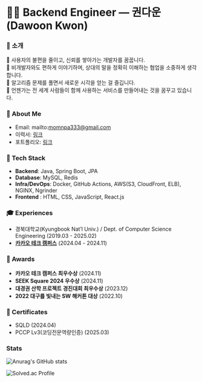 # 🙋🏻 Backend Engineer — 권다운 (Dawoon Kwon)

### 👋 소개
🌝 사용자의 불편을 줄이고, 신뢰를 쌓아가는 개발자를 꿈꿉니다.
<br>
🌝 비개발자와도 편하게 이야기하며, 상대의 말을 정확히 이해하는 협업을 소중하게 생각합니다.
<br>
🌝 알고리즘 문제를 풀면서 새로운 시각을 얻는 걸 즐깁니다.
<br>
🌝 언젠가는 전 세계 사람들이 함께 사용하는 서비스를 만들어내는 것을 꿈꾸고 있습니다.

### 📮 About Me

- Email: mailto:momnpa333@gmail.com
- 이력서: [링크](https://velog.io/@momnpa333/about)
- 포트폴리오: [링크](https://drive.google.com/file/d/1bvq7S28C5XXZ9w72MD01EE9dVkXSo-u8/view?usp=drive_link)

### 🔧 Tech Stack

* **Backend**: Java, Spring Boot, JPA
* **Database**: MySQL, Redis
* **Infra/DevOps**: Docker, GitHub Actions, AWS(S3, CloudFront, ELB), NGINX, Ngrinder
* **Frontend** : HTML, CSS, JavaScript, React.js

### 🎓 Experiences

* 경북대학교(Kyungbook Nat’l Univ.) / Dept. of Computer Science Engineering (2019.03 - 2025.02)
* [**카카오 테크 캠퍼스**](https://www.kakaotechcampus.com/) (2024.04 - 2024.11)


### 🏅 Awards

* **카카오 테크 캠퍼스 최우수상** (2024.11)
* **SEEK Square 2024 우수상** (2024.11)
* **대경권 산학 프로젝트 경진대회 최우수상** (2023.12)
* **2022 대구를 빛내는 SW 해커톤 대상** (2022.10)

### 🪪 Certificates
* SQLD (2024.04)
* PCCP Lv3(코딩전문역량인증) (2025.03)

### Stats

![Anurag's GitHub stats](https://github-readme-stats.vercel.app/api?username=momnpa333&show_icons=true&theme=radical)

![Solved.ac Profile](http://mazassumnida.wtf/api/v2/generate_badge?boj=momnpa333)<br/>

